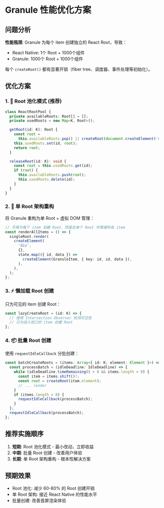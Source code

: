 # Granule 性能优化方案

## 问题分析

**性能瓶颈**: Granule 为每个 item 创建独立的 React Root，导致：

- React Native: 1个 Root + 1000个组件
- Granule: 1000个 Root + 1000个组件

每个 `createRoot()` 都有显著开销（fiber tree、调度器、事件处理等初始化）。

## 优化方案

### 1. 🎯 Root 池化模式 (推荐)

```typescript
class ReactRootPool {
  private availableRoots: Root[] = [];
  private usedRoots = new Map<K, Root>();

  getRoot(id: K): Root {
    const root =
      this.availableRoots.pop() || createRoot(document.createElement('div'));
    this.usedRoots.set(id, root);
    return root;
  }

  releaseRoot(id: K): void {
    const root = this.usedRoots.get(id);
    if (root) {
      this.availableRoots.push(root);
      this.usedRoots.delete(id);
    }
  }
}
```

### 2. 🔄 单 Root 架构重构

将 Granule 重构为单 Root + 虚拟 DOM 管理：

```typescript
// 不再为每个 item 创建 Root，而是在单个 Root 中管理所有 item
const renderAllItems = () => {
  singleRoot.render(
    createElement(
      'div',
      {},
      state.map(({ id, data }) =>
        createElement(GranuleItem, { key: id, id, data }),
      ),
    ),
  );
};
```

### 3. ⚡ 懒加载 Root 创建

只为可见的 item 创建 Root：

```typescript
const lazyCreateRoot = (id: K) => {
  // 使用 Intersection Observer 检测可见性
  // 只为进入视口的 item 创建 Root
};
```

### 4. 📦 批量 Root 创建

使用 `requestIdleCallback` 分批创建：

```typescript
const batchCreateRoots = (items: Array<{ id: K; element: Element }>) => {
  const processBatch = (idleDeadline: IdleDeadline) => {
    while (idleDeadline.timeRemaining() > 0 && items.length > 0) {
      const item = items.shift()!;
      const root = createRoot(item.element);
      // ... render
    }
    if (items.length > 0) {
      requestIdleCallback(processBatch);
    }
  };
  requestIdleCallback(processBatch);
};
```

## 推荐实施顺序

1. **短期**: Root 池化模式 - 最小改动，立即收益
2. **中期**: 批量 Root 创建 - 改善用户体验
3. **长期**: 单 Root 架构重构 - 根本性解决方案

## 预期效果

- Root 池化: 减少 60-80% 的 Root 创建开销
- 单 Root 架构: 接近 React Native 的性能水平
- 批量创建: 改善首屏渲染体验
